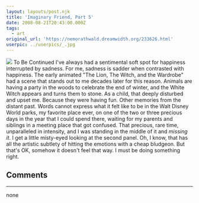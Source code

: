 ```yaml
---
layout: layouts/post.njk
title: 'Imaginary Friend, Part 5'
date: 2008-08-21T20:43:00.000Z
tags:
  - art
original_url: 'https://nemorathwald.dreamwidth.org/233626.html'
userpic: ../userpics/_.jpg
---
```

![](http://pics.livejournal.com/matt_arnold/pic/000c813c) To Be Continued I've always had a sentimental soft spot for happiness interrupted by sadness. For me, sadness is sadder when contrasted with happiness. The early animated "The Lion, The Witch, and the Wardrobe" had a scene that stands out to me decades later for this reason. Animals are having a party in the woods to celebrate the end of winter, and the White Witch appears and turns them to stone. As a child, that deeply disturbed and upset me. Because they were having fun. Other memories from the distant past. Words cannot express what it felt like to be in the Walt Disney World parks, my favorite place ever, on one of the two or three precious days in the year that I could spend there, waiting for my parents and siblings in a meeting place that got confused. That precious, rare time, unparalleled in intensity, and I was standing in the middle of it and _missing it_. I get a little misty-eyed looking at the second panel. Oh, I know, that has all the artistic subtlety of hitting the emotions with a cheap bludgeon. But that's OK, somehow it doesn't feel that way. I must be doing something right.

## Comments

---

none
